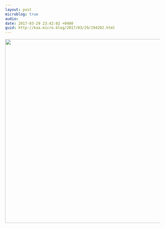 ```yaml
---
layout: post
microblog: true
audio: 
date: 2017-03-29 23:42:02 +0400
guid: http://kaa.micro.blog/2017/03/29/194202.html
---
```



<img src="https://micro.kaa.bz/uploads/2018/de185cf6e1.jpg" width="600" height="600" />
